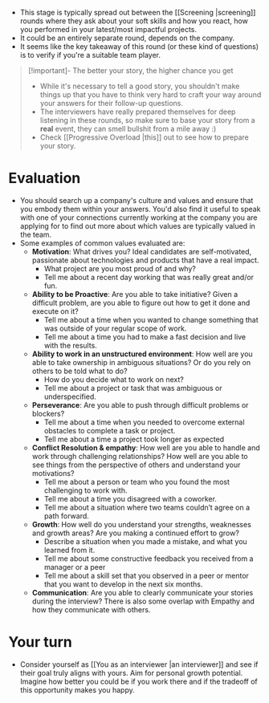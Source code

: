 - This stage is typically spread out between the [[Screening |screening]] rounds where they ask about your soft skills and how you react, how you performed in your latest/most impactful projects.
- It could be an entirely separate round, depends on the company.
- It seems like the key takeaway of this round (or these kind of questions) is to verify if you're a suitable team player.
> [!important]- The better your story, the higher chance you get
> - While it's necessary to tell a good story, you shouldn't make things up that you have to think very hard to craft your way around your answers for their follow-up questions.
> - The interviewers have really prepared themselves for deep listening in these rounds, so make sure to base your story from a **real** event, they can smell bullshit from a mile away :)
> - Check [[Progressive Overload |this]] out to see how to prepare your story.
# Evaluation
- You should search up a company's culture and values and ensure that you embody them within your answers. You'd also find it useful to speak with one of your connections currently working at the company you are applying for to find out more about which values are typically valued in the team.
- Some examples of common values evaluated are:
	- **Motivation**: What drives you? Ideal candidates are self-motivated, passionate about technologies and products that have a real impact.
		- What project are you most proud of and why?
		- Tell me about a recent day working that was really great and/or fun.
	- **Ability to be Proactive**: Are you able to take initiative? Given a difficult problem, are you able to figure out how to get it done and execute on it?
		- Tell me about a time when you wanted to change something that was outside of your regular scope of work.
		- Tell me about a time you had to make a fast decision and live with the results.
	- **Ability to work in an unstructured environment**: How well are you able to take ownership in ambiguous situations? Or do you rely on others to be told what to do?
		- How do you decide what to work on next?
		- Tell me about a project or task that was ambiguous or underspecified.
	- **Perseverance**: Are you able to push through difficult problems or blockers?
		- Tell me about a time when you needed to overcome external obstacles to complete a task or project.
		- Tell me about a time a project took longer as expected
	- **Conflict Resolution & empathy**: How well are you able to handle and work through challenging relationships? How well are you able to see things from the perspective of others and understand your motivations?
		- Tell me about a person or team who you found the most challenging to work with.
		- Tell me about a time you disagreed with a coworker.
		- Tell me about a situation where two teams couldn’t agree on a path forward.
	- **Growth**: How well do you understand your strengths, weaknesses and growth areas? Are you making a continued effort to grow?
		- Describe a situation when you made a mistake, and what you learned from it.
		- Tell me about some constructive feedback you received from a manager or a peer
		- Tell me about a skill set that you observed in a peer or mentor that you want to develop in the next six months.
	- **Communication**: Are you able to clearly communicate your stories during the interview? There is also some overlap with Empathy and how they communicate with others.

# Your turn
- Consider yourself as [[You as an interviewer |an interviewer]] and see if their goal truly aligns with yours. Aim for personal growth potential. Imagine how better you could be if you work there and if the tradeoff of this opportunity makes you happy.